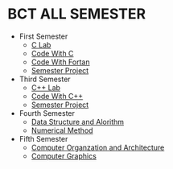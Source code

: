 # BCT ALL SEMESTER

- First Semester
  - [C Lab](./First%20Semester/C%20Lab/)
  - [Code With C](./First%20Semester/Code%20With%20C/)
  - [Code With Fortan](./First%20Semester/Code%20With%20Fortran/)
  - [Semester Project](https://github.com/SusheelThapa/Tic-Tak-Toe)
- Third Semester
  - [C++ Lab](./Third%20Semester/C%2B%2B%20Lab/)
  - [Code With C++](./Third%20Semester/Code%20With%20C%2B%2B/)
  - [Semester Project](https://github.com/SusheelThapa/A-Phone-Call)
- Fourth Semester
  - [Data Structure and Alorithm](./Fourth%20Semester/DSA/)
  - [Numerical Method](./Fourth%20Semester/NM/)
- Fifth Semester
  - [Computer Organzation and Architecture](./Fifth%20Semester/COA/)
  - [Computer Graphics](./Fifth%20Semester/Computer%20Graphics/)
